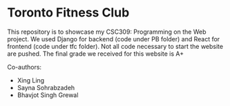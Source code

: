 # Toronto Fitness Club

This repository is to showcase my CSC309: Programming on the Web project. We used Django for backend (code under PB folder) and React for frontend (code under tfc folder). Not all code necessary to start the website are pushed. The final grade we received for this website is A+

Co-authors:
- Xing Ling
- Sayna Sohrabzadeh
- Bhavjot Singh Grewal
